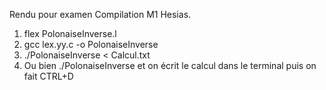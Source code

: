 Rendu pour examen Compilation M1 Hesias.
1. flex PolonaiseInverse.l
2. gcc lex.yy.c -o PolonaiseInverse
3. ./PolonaiseInverse < Calcul.txt
4. Ou bien ./PolonaiseInverse et on écrit le calcul dans le terminal puis on fait CTRL+D
